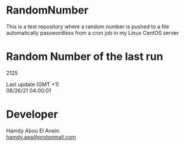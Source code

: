 # RandomNumber    
This is a test repository where a random number is pushed to a file automatically passwordless from a cron job in my Linux CentOS server    
# Random Number of the last run   
2125
      
Last update (GMT +1)    
08/26/21 04:00:01
# Developer    
Hamdy Abou El Anein   
hamdy.aea@protonmail.com

